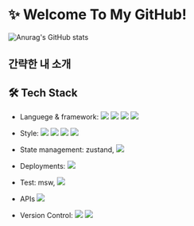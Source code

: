 # ✨ Welcome To My GitHub!
![Anurag's GitHub stats](https://github-readme-stats.vercel.app/api?username=rainleee&show_icons=true)

## 간략한 내 소개

## 🛠 Tech Stack
- Languege & framework:
<img src="https://img.shields.io/badge/TypeScript-3178C6?style=flat-square&logo=TypeScript&logoColor=white"/></a>
<img src="https://img.shields.io/badge/JavaScript-F7DF1E?style=flat-square&logo=JavaScript&logoColor=white"/></a>
<img src="https://img.shields.io/badge/React-61DAFB?style=flat-square&logo=React&logoColor=white"/></a>
<img src="https://img.shields.io/badge/Next.js-000000?style=flat-square&logo=Next.js&logoColor=white"/></a>

- Style:
<img src="https://img.shields.io/badge/HTML5-E34F26?style=flat-square&logo=HTML5&logoColor=white"/></a>
<img src="https://img.shields.io/badge/CSS3-1572B6?style=flat-square&logo=CSS3&logoColor=white"/></a>
<img src="https://img.shields.io/badge/styled components-DB7093?style=flat-square&logo=styled-components&logoColor=white"/></a>
<img src="https://img.shields.io/badge/Sass-CC6699?style=flat-square&logo=Sass&logoColor=white"/></a>

- State management: zustand,
<img src="https://img.shields.io/badge/ReduxTookit-764ABC?style=flat-square&logo=Redux&logoColor=white"/></a>

- Deployments:
<img src="https://img.shields.io/badge/Vercel-000000?style=flat-square&logo=Vercel&logoColor=white"/></a>

- Test: msw, 
<img src="https://img.shields.io/badge/Storybook-FF4785?style=flat-square&logo=Storybook&logoColor=white"/></a>

- APIs
<img src="https://img.shields.io/badge/GraphQL-E10098?style=flat-square&logo=GraphQL&logoColor=white"/></a>

- Version Control: 
<img src="https://img.shields.io/badge/Git-F05032?style=flat-square&logo=Git&logoColor=white"></a>
<img src="https://img.shields.io/badge/GitHub-181717?style=flat-square&logo=GitHub&logoColor=white"></a>

